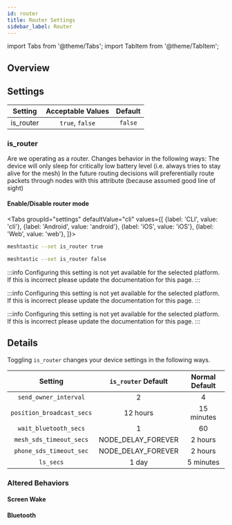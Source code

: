 ```yaml
---
id: router
title: Router Settings
sidebar_label: Router
---
```

import Tabs from '@theme/Tabs';
import TabItem from '@theme/TabItem';


## Overview



## Settings

| Setting | Acceptable Values | Default |
| :-----: | :---------------: | :-----: |
| is_router | `true`, `false` | `false` |

### is_router

Are we operating as a router. Changes behavior in the following ways: The device will only sleep for critically low battery level (i.e. always tries to stay alive for the mesh) In the future routing decisions will preferentially route packets through nodes with this attribute (because assumed good line of sight)

#### Enable/Disable router mode
<Tabs
  groupId="settings"
  defaultValue="cli"
  values={[
    {label: 'CLI', value: 'cli'},
    {label: 'Android', value: 'android'},
    {label: 'iOS', value: 'iOS'},
    {label: 'Web', value: 'web'},
  ]}>
  <TabItem value="cli">

  ```bash title="Enable router mode"
  meshtastic --set is_router true
  ```
  ```bash title="Disable router mode"
  meshtastic --set is_router false
  ```

  </TabItem>
  <TabItem value="android">

:::info
Configuring this setting is not yet available for the selected platform. If this is incorrect please update the documentation for this page.
:::

  </TabItem>
  <TabItem value="iOS">

:::info
Configuring this setting is not yet available for the selected platform. If this is incorrect please update the documentation for this page.
:::

  </TabItem>
  <TabItem value="web">

:::info
Configuring this setting is not yet available for the selected platform. If this is incorrect please update the documentation for this page.
:::

  </TabItem>
</Tabs>


## Details

Toggling `is_router` changes your device settings in the following ways.

| Setting | `is_router` Default | Normal Default |
| :-----: | :-----------------: | :------------: |
| `send_owner_interval` | 2 | 4 |
| `position_broadcast_secs` | 12 hours | 15 minutes |
| `wait_bluetooth_secs` | 1 | 60 |
| `mesh_sds_timeout_secs` | NODE_DELAY_FOREVER | 2 hours |
| `phone_sds_timeout_sec` | NODE_DELAY_FOREVER | 2 hours |
| `ls_secs` | 1 day | 5 minutes |

### Altered Behaviors
#### Screen Wake
#### Bluetooth
